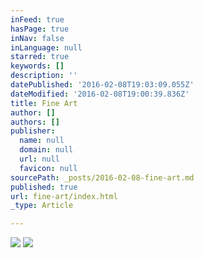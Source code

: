 ```yaml
---
inFeed: true
hasPage: true
inNav: false
inLanguage: null
starred: true
keywords: []
description: ''
datePublished: '2016-02-08T19:03:09.055Z'
dateModified: '2016-02-08T19:00:39.836Z'
title: Fine Art
author: []
authors: []
publisher:
  name: null
  domain: null
  url: null
  favicon: null
sourcePath: _posts/2016-02-08-fine-art.md
published: true
url: fine-art/index.html
_type: Article

---
```

![](https://the-grid-user-content.s3-us-west-2.amazonaws.com/4d07174f-fda6-4e62-9af1-df58f2c43c0f.jpg)
![](https://the-grid-user-content.s3-us-west-2.amazonaws.com/3150d116-3687-4e88-aae4-64ae14dd5c6a.jpg)